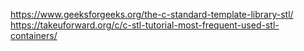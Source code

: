 https://www.geeksforgeeks.org/the-c-standard-template-library-stl/
https://takeuforward.org/c/c-stl-tutorial-most-frequent-used-stl-containers/
